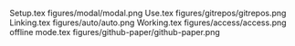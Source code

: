 Setup.tex
figures/modal/modal.png
Use.tex
figures/gitrepos/gitrepos.png
Linking.tex
figures/auto/auto.png
Working.tex
figures/access/access.png
offline mode.tex
figures/github-paper/github-paper.png